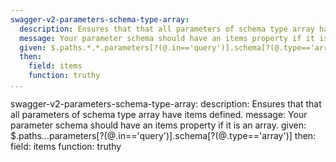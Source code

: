 ```yaml
---
swagger-v2-parameters-schema-type-array:
  description: Ensures that that all parameters of schema type array have items defined.
  message: Your parameter schema should have an items property if it is an array.
  given: $.paths.*.*.parameters[?(@.in=='query')].schema[?(@.type=='array')]
  then:
    field: items
    function: truthy
...
```

swagger-v2-parameters-schema-type-array:
  description: Ensures that that all parameters of schema type array have items defined.
  message: Your parameter schema should have an items property if it is an array.
  given: $.paths.*.*.parameters[?(@.in=='query')].schema[?(@.type=='array')]
  then:
    field: items
    function: truthy
